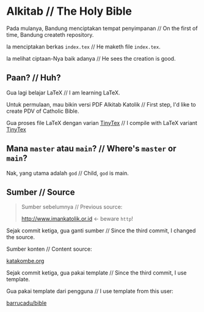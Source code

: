 # Alkitab // The Holy Bible

Pada mulanya, Bandung menciptakan tempat penyimpanan // On the first of time, Bandung createth repository.

Ia menciptakan berkas `index.tex` // He maketh file `index.tex`.

Ia melihat ciptaan-Nya baik adanya // He sees the creation is good.

## Paan? // Huh?

Gua lagi belajar LaTeX // I am learning LaTeX.

Untuk permulaan, mau bikin versi PDF Alkitab Katolik // First step, I'd like to create PDV of Catholic Bible.

Gua proses file LaTeX dengan varian [TinyTex][tt] // I compile with LaTeX variant [TinyTex][tt]

## Mana `master` atau `main`? // Where's `master` or `main`?

Nak, yang utama adalah `god` // Child, `god` is main.

## Sumber // Source

> Sumber sebelumnya // Previous source:
>
> http://www.imankatolik.or.id ← beware `http`!

Sejak commit ketiga, gua ganti sumber // Since the third commit, I changed the source.

Sumber konten // Content source:

[katakombe.org][source]

Sejak commit ketiga, gua pakai template // Since the third commit, I use template.

Gua pakai template dari pengguna // I use template from this user:

[barrucadu/bible][newtemplate]

[tt]: https://yihui.org/tinytex/
[source]: https://www.katakombe.org/
[newtemplate]: https://github.com/barrucadu/bible
